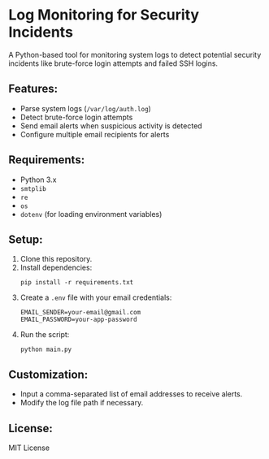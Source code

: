 <h1>Log Monitoring for Security Incidents</h1>

<p>A Python-based tool for monitoring system logs to detect potential security incidents like brute-force login attempts and failed SSH logins.</p>

<h2>Features:</h2>
<ul>
  <li>Parse system logs (<code>/var/log/auth.log</code>)</li>
  <li>Detect brute-force login attempts</li>
  <li>Send email alerts when suspicious activity is detected</li>
  <li>Configure multiple email recipients for alerts</li>
</ul>

<h2>Requirements:</h2>
<ul>
  <li>Python 3.x</li>
  <li><code>smtplib</code></li>
  <li><code>re</code></li>
  <li><code>os</code></li>
  <li><code>dotenv</code> (for loading environment variables)</li>
</ul>

<h2>Setup:</h2>
<ol>
  <li>Clone this repository.</li>
  <li>Install dependencies:
    <pre><code>pip install -r requirements.txt</code></pre>
  </li>
  <li>Create a <code>.env</code> file with your email credentials:
    <pre><code>EMAIL_SENDER=your-email@gmail.com
EMAIL_PASSWORD=your-app-password</code></pre>
  </li>
  <li>Run the script:
    <pre><code>python main.py</code></pre>
  </li>
</ol>

<h2>Customization:</h2>
<ul>
  <li>Input a comma-separated list of email addresses to receive alerts.</li>
  <li>Modify the log file path if necessary.</li>
</ul>

<h2>License:</h2>
<p>MIT License</p>
